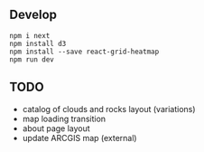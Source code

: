 ## Develop
```shell
npm i next
npm install d3
npm install --save react-grid-heatmap
npm run dev
```

## TODO
- catalog of clouds and rocks layout (variations)
- map loading transition
- about page layout
- update ARCGIS map (external) 
